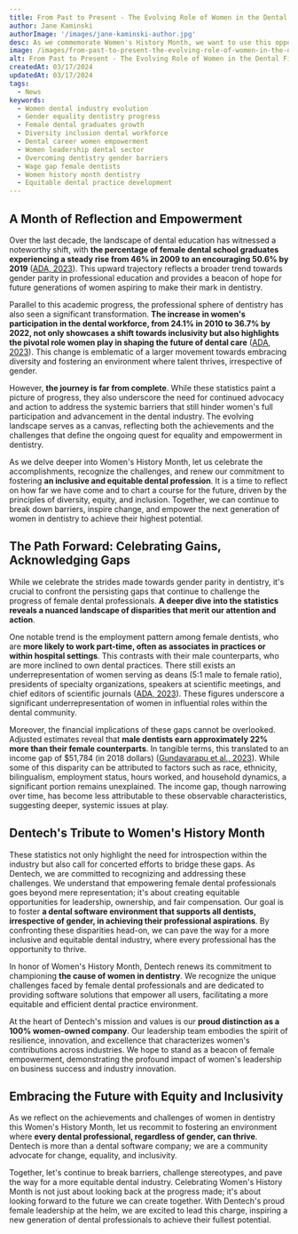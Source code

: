 ```yaml
---
title: From Past to Present - The Evolving Role of Women in the Dental Field
author: Jane Kaminski
authorImage: '/images/jane-kaminski-author.jpg'
desc: As we commemorate Women's History Month, we want to use this opportunity to cast a spotlight on the remarkable strides alongside the enduring challenges that women face in the dental industry. This annual observance acts as a powerful catalyst, reminding us not only of the significant progress achieved by women but also of the persistent hurdles that lie in the path ahead. The dental realm, in particular, mirrors this complex narrative of evolution and ongoing struggle.
image: /images/from-past-to-present-the-evolving-role-of-women-in-the-dental-field.webp
alt: From Past to Present - The Evolving Role of Women in the Dental Field
createdAt: 03/17/2024
updatedAt: 03/17/2024
tags:
  - News
keywords:
  - Women dental industry evolution
  - Gender equality dentistry progress
  - Female dental graduates growth
  - Diversity inclusion dental workforce
  - Dental career women empowerment
  - Women leadership dental sector
  - Overcoming dentistry gender barriers
  - Wage gap female dentists
  - Women history month dentistry
  - Equitable dental practice development
---
```


## A Month of Reflection and Empowerment

Over the last decade, the landscape of dental education has witnessed a noteworthy shift, with **the percentage of female dental school graduates experiencing a steady rise from 46% in 2009 to an encouraging 50.6% by 2019** ([ADA, 2023](https://www.ada.org/resources/research/health-policy-institute/us-dentist-demographics)). This upward trajectory reflects a broader trend towards gender parity in professional education and provides a beacon of hope for future generations of women aspiring to make their mark in dentistry.

Parallel to this academic progress, the professional sphere of dentistry has also seen a significant transformation. **The increase in women's participation in the dental workforce, from 24.1% in 2010 to 36.7% by 2022, not only showcases a shift towards inclusivity but also highlights the pivotal role women play in shaping the future of dental care** ([ADA, 2023](https://www.ada.org/resources/research/health-policy-institute/us-dentist-demographics)). This change is emblematic of a larger movement towards embracing diversity and fostering an environment where talent thrives, irrespective of gender.

However, **the journey is far from complete**. While these statistics paint a picture of progress, they also underscore the need for continued advocacy and action to address the systemic barriers that still hinder women's full participation and advancement in the dental industry. The evolving landscape serves as a canvas, reflecting both the achievements and the challenges that define the ongoing quest for equality and empowerment in dentistry.

As we delve deeper into Women's History Month, let us celebrate the accomplishments, recognize the challenges, and renew our commitment to fostering **an inclusive and equitable dental profession**. It is a time to reflect on how far we have come and to chart a course for the future, driven by the principles of diversity, equity, and inclusion. Together, we can continue to break down barriers, inspire change, and empower the next generation of women in dentistry to achieve their highest potential.

## The Path Forward: Celebrating Gains, Acknowledging Gaps

While we celebrate the strides made towards gender parity in dentistry, it's crucial to confront the persisting gaps that continue to challenge the progress of female dental professionals. **A deeper dive into the statistics reveals a nuanced landscape of disparities that merit our attention and action**.

One notable trend is the employment pattern among female dentists, who are **more likely to work part-time, often as associates in practices or within hospital settings**. This contrasts with their male counterparts, who are more inclined to own dental practices. There still exists an underrepresentation of women serving as deans (5:1 male to female ratio), presidents of specialty organizations, speakers at scientific meetings, and chief editors of scientific journals ([ADA, 2023](https://www.ada.org/resources/research/health-policy-institute/us-dentist-demographics)). These figures underscore a significant underrepresentation of women in influential roles within the dental community.

Moreover, the financial implications of these gaps cannot be overlooked. Adjusted estimates reveal that **male dentists earn approximately 22% more than their female counterparts**. In tangible terms, this translated to an income gap of $51,784 (in 2018 dollars) ([Gundavarapu et al., 2023](<https://jada.ada.org/article/S0002-8177(22)00687-0/abstract>)). While some of this disparity can be attributed to factors such as race, ethnicity, bilingualism, employment status, hours worked, and household dynamics, a significant portion remains unexplained. The income gap, though narrowing over time, has become less attributable to these observable characteristics, suggesting deeper, systemic issues at play.

## Dentech's Tribute to Women's History Month

These statistics not only highlight the need for introspection within the industry but also call for concerted efforts to bridge these gaps. As Dentech, we are committed to recognizing and addressing these challenges. We understand that empowering female dental professionals goes beyond mere representation; it's about creating equitable opportunities for leadership, ownership, and fair compensation. Our goal is to foster **a dental software environment that supports all dentists, irrespective of gender, in achieving their professional aspirations**. By confronting these disparities head-on, we can pave the way for a more inclusive and equitable dental industry, where every professional has the opportunity to thrive.

In honor of Women's History Month, Dentech renews its commitment to championing **the cause of women in dentistry**. We recognize the unique challenges faced by female dental professionals and are dedicated to providing software solutions that empower all users, facilitating a more equitable and efficient dental practice environment.

At the heart of Dentech's mission and values is our **proud distinction as a 100% women-owned company**. Our leadership team embodies the spirit of resilience, innovation, and excellence that characterizes women's contributions across industries. We hope to stand as a beacon of female empowerment, demonstrating the profound impact of women's leadership on business success and industry innovation.

## Embracing the Future with Equity and Inclusivity

As we reflect on the achievements and challenges of women in dentistry this Women's History Month, let us recommit to fostering an environment where **every dental professional, regardless of gender, can thrive**. Dentech is more than a dental software company; we are a community advocate for change, equality, and inclusivity.

Together, let's continue to break barriers, challenge stereotypes, and pave the way for a more equitable dental industry. Celebrating Women's History Month is not just about looking back at the progress made; it's about looking forward to the future we can create together. With Dentech's proud female leadership at the helm, we are excited to lead this charge, inspiring a new generation of dental professionals to achieve their fullest potential.
